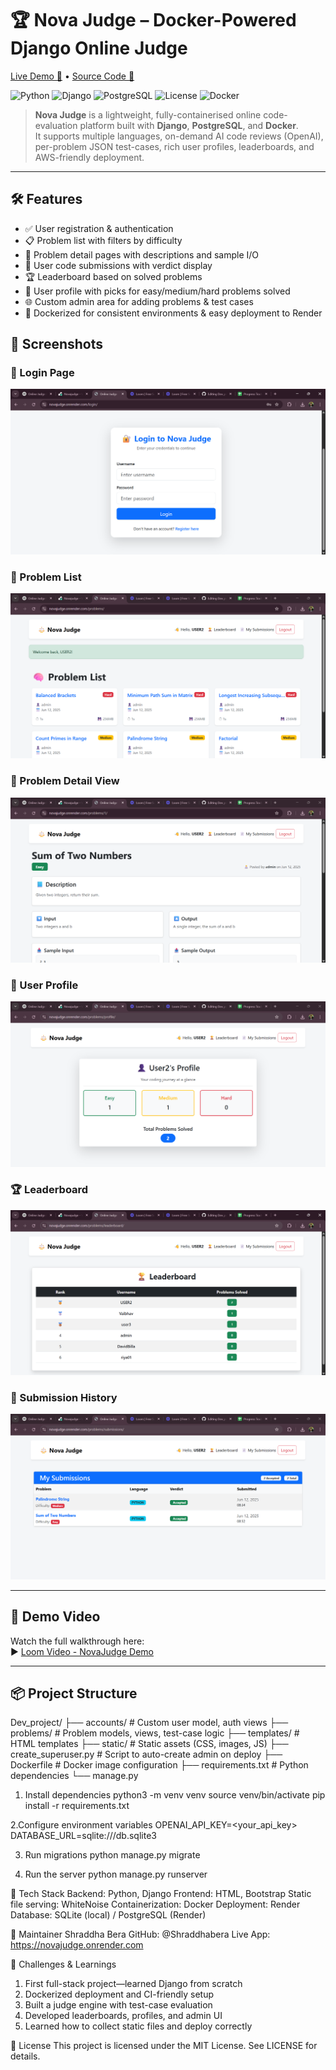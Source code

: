 # 🏆 Nova Judge – Docker-Powered Django Online Judge

[Live Demo 🔗](https://novajudge.onrender.com) • [Source Code 📂](https://github.com/Shraddhabera/Dev_project)

![Python](https://img.shields.io/badge/Python-3.11-blue?logo=python)
![Django](https://img.shields.io/badge/Django-5.2-green?logo=django)
![PostgreSQL](https://img.shields.io/badge/PostgreSQL-15-blue?logo=postgresql)
![License](https://img.shields.io/github/license/<your-github-user>/Nova_Judge)
![Docker](https://img.shields.io/badge/Docker-ready-2496ED?logo=docker)

> **Nova Judge** is a lightweight, fully-containerised online code-evaluation platform built with **Django**, **PostgreSQL**, and **Docker**.  
> It supports multiple languages, on-demand AI code reviews (OpenAI), per-problem JSON test-cases, rich user profiles, leaderboards, and AWS-friendly deployment.


---

## 🛠 Features

- ✅ User registration & authentication  
- 📋 Problem list with filters by difficulty  
- 📝 Problem detail pages with descriptions and sample I/O  
- 🧪 User code submissions with verdict display  
- 🏆 Leaderboard based on solved problems  
- 👤 User profile with picks for easy/medium/hard problems solved  
- 🌐 Custom admin area for adding problems & test cases  
- 🐳 Dockerized for consistent environments & easy deployment to Render

## 📸 Screenshots

### 🔐 Login Page  
![Login](/Screenshots/Screenshot%202025-06-12%20191244.png)

### 📂 Problem List  
![Problem List](/Screenshots/Screenshot%202025-06-12%20191335.png)

### 🧠 Problem Detail View  
![Problem Detail](/Screenshots/Screenshot%202025-06-12%20191355.png)

### 👤 User Profile  
![User Profile](/Screenshots/Screenshot%202025-06-12%20191414.png)

### 🏆 Leaderboard  
![Leaderboard](/Screenshots/Screenshot%202025-06-12%20191446.png)

### 📄 Submission History  
![Submission Page](/Screenshots/Screenshot%202025-06-12%20191507.png)

---

## 🎥 Demo Video

Watch the full walkthrough here:  
▶️ [Loom Video - NovaJudge Demo](https://www.loom.com/share/41b4872052054b82bc8510589864f3ec?sid=3b3f3181-7ad8-41d6-8dbe-d6cb8cdf0585)

---



## 📦 Project Structure
Dev_project/
├── accounts/ # Custom user model, auth views
├── problems/ # Problem models, views, test-case logic
├── templates/ # HTML templates
├── static/ # Static assets (CSS, images, JS)
├── create_superuser.py # Script to auto-create admin on deploy
├── Dockerfile # Docker image configuration
├── requirements.txt # Python dependencies
└── manage.py

1. Install dependencies
python3 -m venv venv
source venv/bin/activate
pip install -r requirements.txt

2.Configure environment variables
OPENAI_API_KEY=<your_api_key>  
DATABASE_URL=sqlite:///db.sqlite3

3. Run migrations
python manage.py migrate

4. Run the server
python manage.py runserver

🧩 Tech Stack
Backend: Python, Django
Frontend: HTML, Bootstrap
Static file serving: WhiteNoise
Containerization: Docker
Deployment: Render
Database: SQLite (local) / PostgreSQL (Render)

👤 Maintainer
Shraddha Bera
GitHub: @Shraddhabera
Live App: https://novajudge.onrender.com

🎯 Challenges & Learnings
1. First full-stack project—learned Django from scratch
2. Dockerized deployment and CI-friendly setup
3. Built a judge engine with test-case evaluation
4. Developed leaderboards, profiles, and admin UI
5. Learned how to collect static files and deploy correctly

📜 License
This project is licensed under the MIT License. See LICENSE for details.




